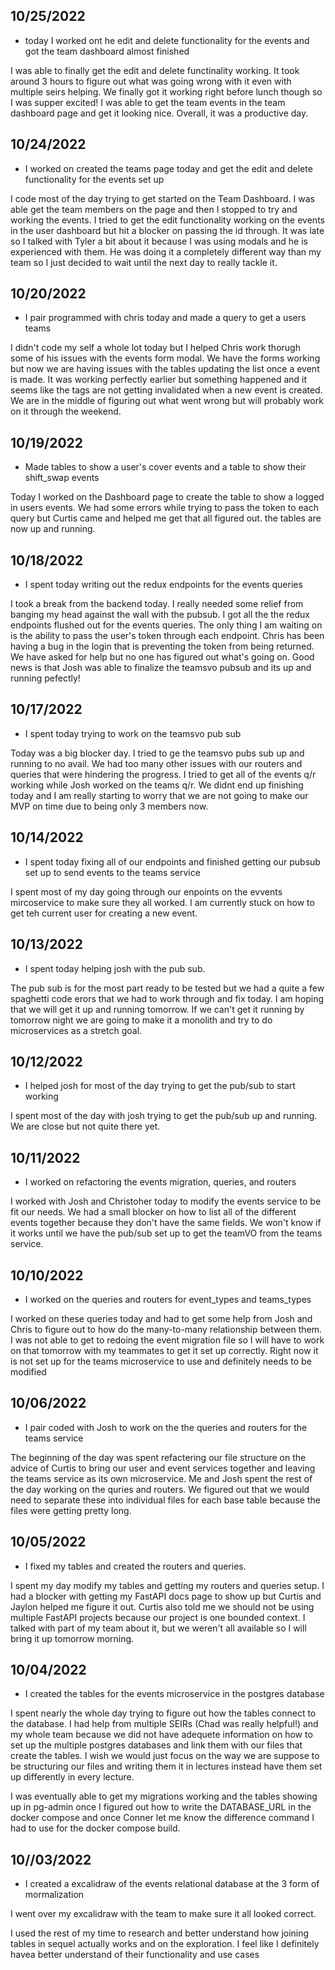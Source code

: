 ## 10/25/2022

* today I worked ont he edit and delete functionality for the events and got the team dashboard almost finished

I was able to finally get the edit and delete functinality working. It took around 3 hours to figure out what was going wrong with it even with multiple seirs helping. We finally got it working right before lunch though so I was supper excited! I was able to get the team events in the team dashboard page and get it looking nice. Overall, it was a productive day.

## 10/24/2022

* I worked on created the teams page today and get the edit and delete functionality for the events set up

I code most of the day trying to get started on the Team Dashboard. I was able get the team members on the page and then I stopped to try and working the events. I tried to get the edit functionality working on the events in the user dashboard but hit a blocker on passing the id through. It was late so I talked with Tyler a bit about it because I was using modals and he is experienced with them. He was doing it a completely different way than my team so I just decided to wait until the next day to really tackle it.

## 10/20/2022

* I pair programmed with chris today and made a query to get a users teams

I didn't code my self a whole lot today but I helped Chris work thorugh some of his issues with the events form modal. We have the forms working but now we are having issues with the tables updating the list once a event is made. It was working perfectly earlier but something happened and it seems like the tags are not getting invalidated when a new event is created. We are in the middle of figuring out what went wrong but will probably work on it through the weekend.

## 10/19/2022

* Made tables to show a user's cover events and a table to show their shift_swap events

Today I worked on the Dashboard page to create the table to show a logged in users events. We had some errors while trying to pass the token to each query but Curtis came and helped me get that all figured out. the tables are now up and running.

## 10/18/2022

* I spent today writing out the redux endpoints for the events queries

I took a break from the backend today. I really needed some relief from banging my head against the wall with the pubsub. I got all the the redux endpoints flushed out for the events queries. The only thing I am waiting on is the ability to pass the user's token through each endpoint. Chris has been having a bug in the login that is preventing the token from being returned. We have asked for help but no one has figured out what's going on. Good news is that Josh was able to finalize the teamsvo pubsub and its up and running pefectly!

## 10/17/2022

* I spent today trying to work on the teamsvo pub sub

Today was a big blocker day. I tried to ge the teamsvo pubs sub up and running to no avail. We had too many other issues with our routers and queries that were hindering the progress. I tried to get all of the events q/r working while Josh worked on the teams q/r. We didnt end up finishing today and I am really starting to worry that we are not going to make our MVP on time due to being only 3 members now.

## 10/14/2022

* I spent today fixing all of our endpoints and finished getting our pubsub set up to send events to the teams service

I spent most of my day going through our enpoints on the evvents mircoservice to make sure they all worked. I am currently stuck on how to get teh current user for creating a new event.

## 10/13/2022

* I spent today helping josh with the pub sub.

The pub sub is for the most part ready to be tested but we had a quite a few spaghetti code erors that we had to work through and fix today. I am hoping that we will get it up and running tomorrow. If we can't get it running by tomorrow night we are going to make it a monolith and try to do microservices as a stretch goal.

## 10/12/2022

* I helped josh for most of the day trying to get the pub/sub to start working

I spent most of the day with josh trying to get the pub/sub up and running. We are close but not quite there yet.

## 10/11/2022

* I worked on refactoring the events migration, queries, and routers

I worked with Josh and Christoher today to modify the events service to be fit our needs. We had a small blocker on how to list all of the different events together because they don't have the same fields. We won't know if it works until we have the pub/sub set up to get the teamVO from the teams service.

## 10/10/2022
* I worked on the queries and routers for event_types and teams_types

I worked on these queries today and had to get some help from Josh and Chris to figure out to how do the many-to-many relationship between them. I was not able to get to redoing the event migration file so I will have to work on that tomorrow with my teammates to get it set up correctly. Right now it is not set up for the teams microservice to use and definitely needs to be modified

## 10/06/2022

* I pair coded with Josh to work on the the queries and routers for the teams service

The beginning of the day was spent refactering our file structure on the advice of Curtis to bring our user and event services together and leaving the teams service as its own microservice. Me and Josh spent the rest of the day working on the quries and routers. We figured out that we would need to separate these into individual files for each base table because the files were getting pretty long.

## 10/05/2022

* I fixed my tables and created the routers and queries.

I spent my day modify my tables and getting my routers and queries setup. I had a blocker with getting my FastAPI docs page to show up but Curtis and Jaylon helped me figure it out. Curtis also told me we should not be using multiple FastAPI projects because our project is one bounded context. I talked with part of my team about it, but we weren't all available so I will bring it up tomorrow morning.

## 10/04/2022

* I created the tables for the events microservice in the postgres database

I spent nearly the whole day trying to figure out how the tables connect to the database. I had help from multiple SEIRs (Chad was really helpful!) and my whole team because we did not have adequete information on how to set up the multiple postgres databases and link them with our files that create the tables. I wish we would just focus on the way we are suppose to be structuring our files and writing them it in lectures instead have them set up differently in every lecture.

I was eventually able to get my migrations working and the tables showing up in pg-admin once I figured out how to write the DATABASE_URL in the docker compose and once Conner let me know the difference command I had to use for the docker compose build.

## 10//03/2022

* I created a excalidraw of the events relational database at the 3 form of mormalization

I went over my excalidraw with the team to make sure it all looked correct.

I used the rest of my time to research and better understand how joining tables in sequel actually works and on the exploration. I feel like I definitely havea better understand of their functionality and use cases
